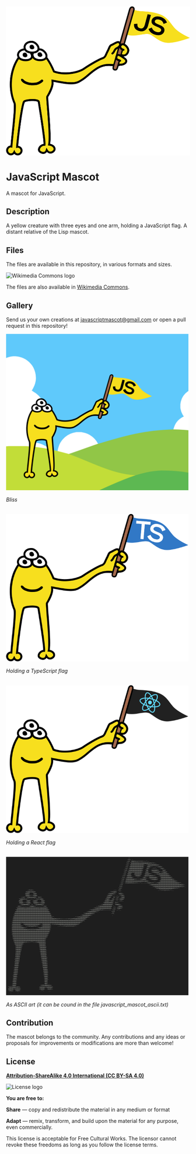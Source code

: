 ![JavaScript Mascot](952px-JavaScript_mascot.png)

# JavaScript Mascot

A mascot for JavaScript.

## Description

A yellow creature with three eyes and one arm, holding a JavaScript flag. A distant relative of the Lisp mascot.

## Files

The files are available in this repository, in various formats and sizes.

![Wikimedia Commons logo](https://upload.wikimedia.org/wikipedia/commons/thumb/4/4a/Commons-logo.svg/178px-Commons-logo.svg.png)

The files are also available in [Wikimedia Commons](https://commons.wikimedia.org/wiki/Category:JavaScript_mascot).

## Gallery

Send us your own creations at javascriptmascot@gmail.com or open a pull request in this repository!

<img src="./artwork/javascript_mascot_bliss.png" width="500px"/>

*Bliss*
<br>
<br>

<img src="./artwork/javascript_mascot_typescript.svg" width="500px"/>

*Holding a TypeScript flag*
<br>
<br>

<img src="./artwork/javascript_mascot_react.svg" width="500px"/>

*Holding a React flag*
<br>
<br>

<img src="./artwork/ascii.png" width="500px"/>

*As ASCII art (it can be cound in the file javascript_mascot_ascii.txt)*

## Contribution

The mascot belongs to the community. Any contributions and any ideas or proposals for improvements or modifications are more than welcome!

## License

**[Attribution-ShareAlike 4.0 International (CC BY-SA 4.0)](https://creativecommons.org/licenses/by-sa/4.0/deed.en)**

![License logo](https://upload.wikimedia.org/wikipedia/commons/thumb/e/e5/CC_BY-SA_icon.svg/320px-CC_BY-SA_icon.svg.png)

**You are free to:**

**Share** — copy and redistribute the material in any medium or format

**Adapt** — remix, transform, and build upon the material for any purpose, even commercially.

This license is acceptable for Free Cultural Works. The licensor cannot revoke these freedoms as long as you follow the license terms.
